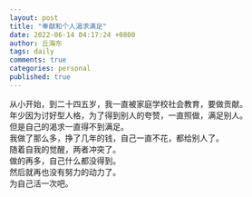 ```yaml
---
layout: post
title: "奉献和个人渴求满足"
date: 2022-06-14 04:17:24 +0800
author: 丘海东 
tags: daily
comments: true
categories: personal
published: true
---
```

从小开始，到二十四五岁，我一直被家庭学校社会教育，要做贡献。  
年少因为讨好型人格，为了得到别人的夸赞，一直照做，满足别人。  
但是自己的渴求一直得不到满足。  
我做了那么多，挣了几年的钱，自己一直不花，都给别人了。  
随着自我的觉醒，两者冲突了。  
做的再多，自己什么都没得到。  
然后就再也没有努力的动力了。  
为自己活一次吧。

